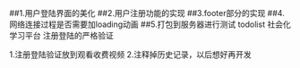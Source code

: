 ##1.用户登陆界面的美化
##2.用户注册功能的实现
##3.footer部分的实现
##4.网络连接过程是否需要加loading动画
##5.打包到服务器进行测试
todolist
社会化学习平台
注册登陆的严格验证

1.注册登陆验证放到观看收费视频
2.注释掉历史记录，以后想好再开发
